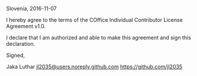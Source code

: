 Slovenia, 2016-11-07

I hereby agree to the terms of the COffice Individual Contributor License
Agreement v1.0.

I declare that I am authorized and able to make this agreement and sign this
declaration.

Signed,

Jaka Luthar jl2035@users.noreply.github.com https://github.com/jl2035
